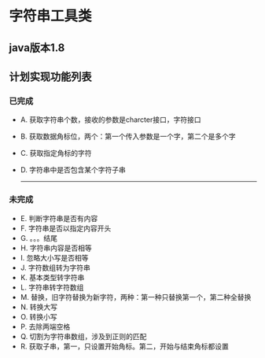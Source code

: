 # 字符串工具类
## java版本1.8
## 计划实现功能列表
  ### 已完成
  - A.	获取字符串个数，接收的参数是charcter接口，字符接口 
  - B.	获取数据角标位，两个：第一个传入参数是一个字，第二个是多个字
  - C.	获取指定角标的字符
  - D.	字符串中是否包含某个字符子串
    
    ---
    
  ### 未完成
  - E.	判断字符串是否有内容
  - F.	字符串是否以指定内容开头
  - G.	。。。结尾
  - H.	字符串内容是否相等
  - I.	忽略大小写是否相等
  - J.	字符数组转为字符串
  - K.	基本类型转字符串
  - L.	字符串转字符数组
  - M.	替换，旧字符替换为新字符，两种：第一种只替换第一个，第二种全替换
  - N.	转换大写
  - O.	转换小写
  - P.	去除两端空格
  - Q.	切割为字符串数组，涉及到正则的匹配
  - R.	获取子串，第一，只设置开始角标。第二，开始与结束角标都设置
